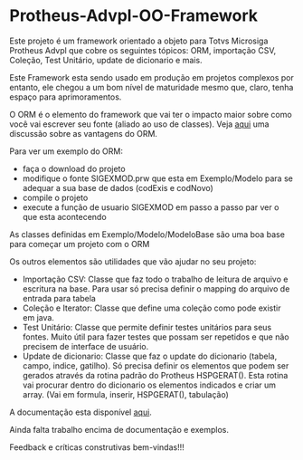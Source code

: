 # Protheus-Advpl-OO-Framework
Este projeto é um framework orientado a objeto para Totvs Microsiga Protheus Advpl que cobre os seguintes tópicos: ORM, importação CSV, Coleção, Test Unitário, update de dicionario e mais. 

Este Framework esta sendo usado em produção em projetos complexos por entanto, ele chegou a um bom nível de maturidade mesmo que, claro, tenha espaço para aprimoramentos.

O ORM é o elemento do framework que vai ter o impacto maior sobre como você vai escrever seu fonte (aliado ao uso de classes). Veja <a href="http://www.sigawarepb.com.br/frameworkDoc/Sigaware_FRAMEWORK_modelo_vantagens.pdf" target="_blank">aqui</a> uma discussão sobre as vantagens do ORM. 

Para ver um exemplo do ORM:
<ul>
  <li> faça o download do projeto </li>
  <li> modifique o fonte SIGEXMOD.prw que esta em Exemplo/Modelo para se adequar a sua base de dados (codExis e codNovo)  </li>
  <li> compile o projeto </li>
  <li> execute a função de usuario SIGEXMOD em passo a passo par ver o que esta acontecendo </li>
</ul>

As classes definidas em Exemplo/Modelo/ModeloBase são uma boa base para começar um projeto com o ORM

Os outros elementos são utilidades que vão ajudar no seu projeto:
<ul>
  <li> Importação CSV: Classe que faz todo o trabalho de leitura de arquivo e escritura na base. Para usar só precisa definir o mapping do arquivo de entrada para tabela </li>
  <li> Coleção e Iterator: Classe que define uma coleção como pode existir em java. </li>
  <li> Test Unitário: Classe que permite definir testes unitários para seus fontes. Muito útil para fazer testes que possam ser repetidos e que não precisem de interface de usuário.</li>
  <li> Update de dicionario: Classe que faz o update do dicionario (tabela, campo, indice, gatilho). Só precisa definir os elementos que podem ser gerados através da rotina padrão do Protheus HSPGERAT(). Esta rotina vai procurar dentro do dicionario os elementos indicados e criar um array. (Vai em formula, inserir, HSPGERAT(), tabulação) </li>
</ul>

A documentação esta disponível <a href="http://www.sigawarepb.com.br/frameworkDoc" target="_blank">aqui</a>.

Ainda falta trabalho encima de documentação e exemplos. 

Feedback e críticas construtivas bem-vindas!!!



